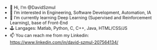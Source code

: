 - 👋 Hi, I’m @DavidSzmul
- 👀 I’m interested in Engineering, Software Development, Automation, IA
- 🌱 I’m currently learning Deep Learning (Supervised and Reinforcement Learning), base of Front-End
- 🕹️ Langages: Matlab, Python, C, C++, Java, HTML/CSS/JS
- 📫 You can reach me from my Linkedin: https://www.linkedin.com/in/david-szmul-207564134/

<!---
DavidSzmul/DavidSzmul is a ✨ special ✨ repository because its `README.md` (this file) appears on your GitHub profile.
You can click the Preview link to take a look at your changes.
--->
